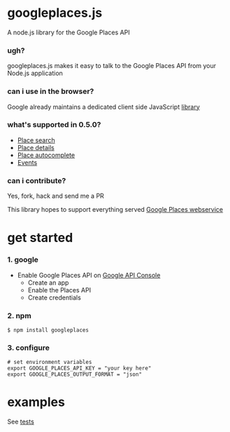 # googleplaces.js

A node.js library for the Google Places API

### ugh?

googleplaces.js makes it easy to talk to the Google Places API from your Node.js application

### can i use in the browser?

Google already maintains a dedicated client side JavaScript [library](https://developers.google.com/places/javascript/)

### what's supported in 0.5.0?

- [Place search](https://developers.google.com/places/webservice/search)
- [Place details](https://developers.google.com/places/webservice/details)
- [Place autocomplete](https://developers.google.com/places/webservice/autocomplete)
- [Events](https://developers.google.com/places/documentation/events)

### can i contribute?

Yes, fork, hack and send me a PR

This library hopes to support everything served [Google Places webservice](https://developers.google.com/places/webservice/intro)

# get started

### 1. google

- Enable Google Places API on [Google API Console](https://console.developers.google.com)
    - Create an app
    - Enable the Places API
    - Create credentials

### 2. npm

    $ npm install googleplaces

### 3. configure

    # set environment variables
    export GOOGLE_PLACES_API_KEY = "your key here"
    export GOOGLE_PLACES_OUTPUT_FORMAT = "json"

# examples

See [tests](https://github.com/Srirangan/googleplaces.js/tree/master/test)
